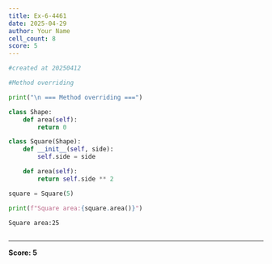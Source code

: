 ```yaml
---
title: Ex-6-4461
date: 2025-04-29
author: Your Name
cell_count: 8
score: 5
---
```


```python
#created at 20250412
```


```python
#Method overriding
```


```python
print("\n === Method overriding ===")
```


```python
class Shape:
    def area(self):
        return 0 
```


```python
class Square(Shape):
    def __init__(self, side):
        self.side = side

    def area(self):
        return self.side ** 2
```


```python
square = Square(5)
```


```python
print(f"Square area:{square.area()}")
```

    Square area:25



```python

```


---
**Score: 5**